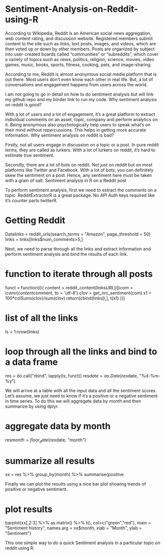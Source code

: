 # Sentiment-Analysis-on-Reddit-using-R

According to Wikipedia, Reddit is an American social news aggregation, web content rating, and discussion website. Registered members submit content to the site such as links, text posts, images, and videos, which are then voted up or down by other members. Posts are organized by subject into user-created boards called “communities” or “subreddits”, which cover a variety of topics such as news, politics, religion, science, movies, video games, music, books, sports, fitness, cooking, pets, and image-sharing.

According to me, Reddit is almost anonymous social media platform that is out there. Most users don’t even know each other in real life. But, a lot of conversations and engagement happens from users across the world.

I am not going to go in detail on how to do sentiment analysis but will link my github repo and my binder link to run my code.
Why sentiment analysis on reddit is good?

With a lot of users and a lot of engagement, it’s a great platform to extract individual comments on an asset, topic, company and perform analytics on it. Being anonymous also psychologically help users to speak what’s on their mind without repercussions. This helps in getting more accurate information.
Why sentiment analysis on reddit is bad?

Firstly, not all users engage in discussion on a topic or a post. In pure reddit terms, they are called as lurkers. With a lot of lurkers on reddit, it’s hard to estimate true sentiment.

Secondly, there are a lot of bots on reddit. Not just on reddit but on most platforms like Twitter and Facebook. With a lot of bots, you can definitely skew the sentiment on a post. Hence, any sentiment here must be taken with a grain of salt.
Sentiment analysis in R on a Reddit post

To perform sentiment analysis, first we need to extract the comments on a topic. RedditExtractorR is a great package. No API Auth keys required like it’s counter parts twitterR.

# Getting Reddit 
Datalinks = reddit_urls(search_terms = "Amazon", page_threshold = 50)
links = links[links$num_comments>5,]

Next, we need to parse through all the links and extract information and perform sentiment analysis and bind the results of each link.

  
# function to iterate through all posts
funct = function(i){ 
content = reddit_content(links$URL[i]) 
com = iconv(content$comment, to = 'utf-8') 
clov = get_nrc_sentiment(com) 
x1 = 100*colSums(clov)/sum(clov) 
return(cbind(links[i,], t(x1) ))} 

# list of all the links
ls = 1:nrow(links) 

# loop through all the links and bind to a data frame
res = do.call("rbind", lapply(ls, funct))
res$date = as.Date(res$date, "%d-%m-%y")

We will arrive at a table with all the input data and all the sentiment scores. Let’s assume, we just need to know if it’s a positive or a negative sentiment in time series. To do this we will aggregate data by month and then summarize by using dplyr.

 # aggregate data by month
res$month = floor_date(res$date, "month") 

# summarize all results
xx = res %>% group_by(month) %>% summarise(positive

Finally we can plot the results using a nice bar plot showing trends of positive or negative sentiment.

 # plot results
barplot(xx[,2:3] %>% as.matrix() %>% t(), col=c("green","red"), main = "Sentiment history", names.arg = xx$month, xlab = "Month", ylab = "Sentiment")

This one simple way to do a quick Sentiment analysis in a particular topic on reddit using R.
